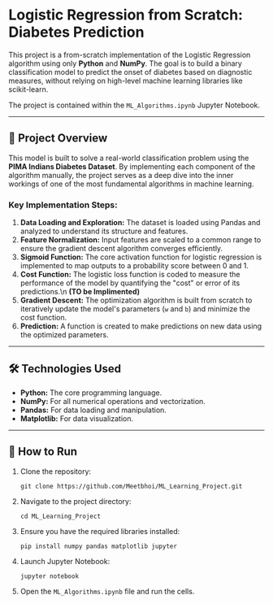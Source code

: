 # Logistic Regression from Scratch: Diabetes Prediction

This project is a from-scratch implementation of the Logistic Regression algorithm using only **Python** and **NumPy**. The goal is to build a binary classification model to predict the onset of diabetes based on diagnostic measures, without relying on high-level machine learning libraries like scikit-learn.

The project is contained within the `ML_Algorithms.ipynb` Jupyter Notebook.

---

## 🎯 Project Overview

This model is built to solve a real-world classification problem using the **PIMA Indians Diabetes Dataset**. By implementing each component of the algorithm manually, the project serves as a deep dive into the inner workings of one of the most fundamental algorithms in machine learning.

### Key Implementation Steps:
1.  **Data Loading and Exploration:** The dataset is loaded using Pandas and analyzed to understand its structure and features.
2.  **Feature Normalization:** Input features are scaled to a common range to ensure the gradient descent algorithm converges efficiently.
3.  **Sigmoid Function:** The core activation function for logistic regression is implemented to map outputs to a probability score between 0 and 1.
4.  **Cost Function:** The logistic loss function is coded to measure the performance of the model by quantifying the "cost" or error of its predictions.\n
    **(TO be Implimented)**
6.  **Gradient Descent:** The optimization algorithm is built from scratch to iteratively update the model's parameters (`w` and `b`) and minimize the cost function.
7.  **Prediction:** A function is created to make predictions on new data using the optimized parameters.

---

## 🛠️ Technologies Used

*   **Python:** The core programming language.
*   **NumPy:** For all numerical operations and vectorization.
*   **Pandas:** For data loading and manipulation.
*   **Matplotlib:** For data visualization.

---

## 🚀 How to Run

1.  Clone the repository:
    ```
    git clone https://github.com/Meetbhoi/ML_Learning_Project.git
    ```
2.  Navigate to the project directory:
    ```
    cd ML_Learning_Project
    ```
3.  Ensure you have the required libraries installed:
    ```
    pip install numpy pandas matplotlib jupyter
    ```
4.  Launch Jupyter Notebook:
    ```
    jupyter notebook
    ```
5.  Open the `ML_Algorithms.ipynb` file and run the cells.
